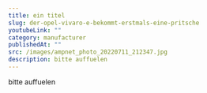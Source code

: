 ```yaml
---
title: ein titel
slug: der-opel-vivaro-e-bekommt-erstmals-eine-pritsche
youtubeLink: ""
category: manufacturer
publishedAt: ""
src: /images/ampnet_photo_20220711_212347.jpg
description: bitte auffuelen
---
```

bitte auffuelen
